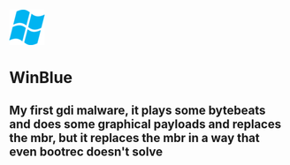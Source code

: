 ![](icona.png)
# WinBlue
## My first gdi malware, it plays some bytebeats and does some graphical payloads and replaces the mbr, but it replaces the mbr in a way that even bootrec doesn't solve
